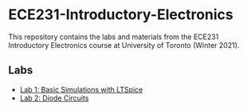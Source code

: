 # ECE231-Introductory-Electronics

This repository contains the labs and materials from the ECE231 Introductory Electronics course at University of Toronto (Winter 2021).

## Labs
- [Lab 1: Basic Simulations with LTSpice](./ECE231_Lab1.pdf)
- [Lab 2: Diode Circuits](./ECE231_Lab2.pdf)

